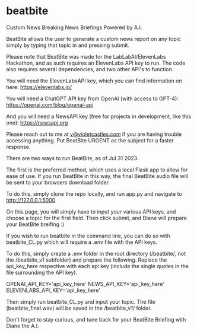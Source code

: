 # beatbite

Custom News Breaking News Briefings Powered by A.I.

BeatBite allows the user to generate a custom news report on any topic simply by typing that topic in and pressing submit.

Please note that BeatBite was made for the LabLabAI/ElevenLabs Hackathon, and as such requires an ElevenLabs API key to run. The code also requires several dependencies, and two other API's to function.

You will need the ElevenLabsAPI key, which you can find information on here: https://elevenlabs.io/

You will need a ChatGPT API key from OpenAI (with access to GPT-4): https://openai.com/blog/openai-api

And you will need a NewsAPI key (free for projects in development, like this one): https://newsapi.org


Please reach out to me at v@violetcastles.com if you are having trouble accessing anything. Put BeatBite URGENT as the subject for a faster response.

There are two ways to run BeatBite, as of Jul 31 2023.

The first is the preferred method, which uses a local Flask app to allow for ease of use. If you run BeatBite in this way, the final BeatBite audio file will be sent to your browsers download folder.

To do this, simply clone the repo locally, and run app.py and navigate to http://127.0.0.1:5000

On this page, you will simply have to input your various API keys, and choose a topic for the first field. Then click submit, and Diane will prepare your BeatBite breifing :)

If you wish to run beatbite in the command line, you can do so with beatbite_CL.py which will require a .env file with the API keys.

To do this, simply create a .env folder in the root directory (/beatbite/, not the /beatbite_v1 subfolder) and prepare the following.
Replace the api_key_here respective with each api key (include the single quotes in the file surrounding the API key).

OPENAI_API_KEY='api_key_here'
NEWS_API_KEY='api_key_here'
ELEVENLABS_API_KEY='api_key_here'

Then simply run beatbite_CL.py and input your topic. The file (beatbite_final.wav) will be saved in the /beatbite_v1/ folder.

Don't forget to stay curious, and tune back for your BeatBite Briefing with Diane the A.I.
